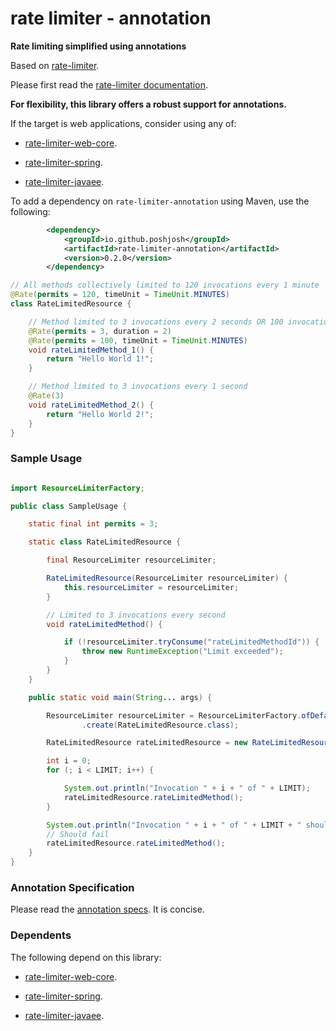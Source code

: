 # rate limiter - annotation

__Rate limiting simplified using annotations__

Based on [rate-limiter](https://github.com/poshjosh/rate-limiter).

Please first read the [rate-limiter documentation](https://github.com/poshjosh/rate-limiter).

__For flexibility, this library offers a robust support for annotations.__

If the target is web applications, consider using any of:

- [rate-limiter-web-core](https://github.com/poshjosh/rate-limiter-web-core).

- [rate-limiter-spring](https://github.com/poshjosh/rate-limiter-spring).

- [rate-limiter-javaee](https://github.com/poshjosh/rate-limiter-javaee).

To add a dependency on `rate-limiter-annotation` using Maven, use the following:

```xml
        <dependency>
            <groupId>io.github.poshjosh</groupId>
            <artifactId>rate-limiter-annotation</artifactId>
            <version>0.2.0</version> 
        </dependency>
```

```java
// All methods collectively limited to 120 invocations every 1 minute
@Rate(permits = 120, timeUnit = TimeUnit.MINUTES)
class RateLimitedResource {

    // Method limited to 3 invocations every 2 seconds OR 100 invocations every 1 minute
    @Rate(permits = 3, duration = 2)
    @Rate(permits = 100, timeUnit = TimeUnit.MINUTES)
    void rateLimitedMethod_1() {
        return "Hello World 1!";
    }

    // Method limited to 3 invocations every 1 second
    @Rate(3)
    void rateLimitedMethod_2() {
        return "Hello World 2!";
    }
}
```

### Sample Usage

```java

import ResourceLimiterFactory;

public class SampleUsage {

    static final int permits = 3;

    static class RateLimitedResource {

        final ResourceLimiter resourceLimiter;

        RateLimitedResource(ResourceLimiter resourceLimiter) {
            this.resourceLimiter = resourceLimiter;
        }

        // Limited to 3 invocations every second
        void rateLimitedMethod() {

            if (!resourceLimiter.tryConsume("rateLimitedMethodId")) {
                throw new RuntimeException("Limit exceeded");
            }
        }
    }

    public static void main(String... args) {

        ResourceLimiter resourceLimiter = ResourceLimiterFactory.ofDefaults()
                .create(RateLimitedResource.class);

        RateLimitedResource rateLimitedResource = new RateLimitedResource(resourceLimiter);

        int i = 0;
        for (; i < LIMIT; i++) {

            System.out.println("Invocation " + i + " of " + LIMIT);
            rateLimitedResource.rateLimitedMethod();
        }

        System.out.println("Invocation " + i + " of " + LIMIT + " should fail");
        // Should fail
        rateLimitedResource.rateLimitedMethod();
    }
}
```

### Annotation Specification

Please read the [annotation specs](docs/ANNOTATION_SPECS.md). It is concise.

### Dependents

The following depend on this library:

- [rate-limiter-web-core](https://github.com/poshjosh/rate-limiter-web-core).

- [rate-limiter-spring](https://github.com/poshjosh/rate-limiter-spring).

- [rate-limiter-javaee](https://github.com/poshjosh/rate-limiter-javaee).
